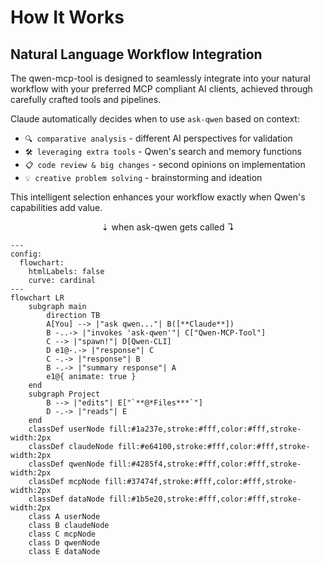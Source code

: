 # How It Works

## Natural Language Workflow Integration

The qwen-mcp-tool is designed to seamlessly integrate into your natural workflow with your preferred MCP compliant AI clients, achieved through carefully crafted tools and pipelines.

Claude automatically decides when to use `ask-qwen` based on context:

- `🔍 comparative analysis` - different AI perspectives for validation
- `🛠️ leveraging extra tools` - Qwen's search and memory functions  
- `📋 code review & big changes` - second opinions on implementation
- `💡 creative problem solving` - brainstorming and ideation

This intelligent selection enhances your workflow exactly when Qwen's capabilities add value.

<div align="center">⇣ when ask-qwen gets called ↴</div>
<DiagramModal>

```mermaid
---
config:
  flowchart:
    htmlLabels: false
    curve: cardinal
---
flowchart LR
    subgraph main
        direction TB
        A[You] --> |"ask qwen..."| B([**Claude**])
        B -..-> |"invokes 'ask-qwen'"| C["Qwen-MCP-Tool"]
        C --> |"spawn!"| D[Qwen-CLI]
        D e1@-.-> |"response"| C
        C -.-> |"response"| B
        B -.-> |"summary response"| A
        e1@{ animate: true }
    end
    subgraph Project
        B --> |"edits"| E["`**@*Files***`"]
        D -.-> |"reads"| E
    end
    classDef userNode fill:#1a237e,stroke:#fff,color:#fff,stroke-width:2px
    classDef claudeNode fill:#e64100,stroke:#fff,color:#fff,stroke-width:2px
    classDef qwenNode fill:#4285f4,stroke:#fff,color:#fff,stroke-width:2px
    classDef mcpNode fill:#37474f,stroke:#fff,color:#fff,stroke-width:2px
    classDef dataNode fill:#1b5e20,stroke:#fff,color:#fff,stroke-width:2px
    class A userNode
    class B claudeNode
    class C mcpNode
    class D qwenNode
    class E dataNode
```
</DiagramModal>
